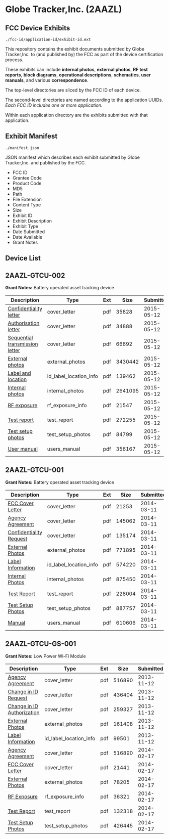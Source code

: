 # Globe Tracker,Inc. (2AAZL)
## FCC Device Exhibits

```
./fcc-id/application-id/exhibit-id.ext
```

This repository contains the exhibit documents submitted by Globe Tracker,Inc. to (and published by) the FCC as part of the device certification process.

These exhibits can include **internal photos**, **external photos**, **RF test reports**, **block diagrams**, **operational descriptions**, **schematics**, **user manuals**, and various **correspondence**.

The top-level directories are sliced by the FCC ID of each device.

The second-level directories are named according to the application UUIDs. *Each FCC ID includes one or more application.*

Within each application directory are the exhibits submitted with that application. 

## Exhibit Manifest

```
./manifest.json
```

JSON manifest which describes each exhibit submitted by Globe Tracker,Inc. and published by the FCC.

- FCC ID
- Grantee Code
- Product Code
- MD5
- Path
- File Extension
- Content Type
- Size
- Exhibit ID
- Exhibit Description
- Exhibit Type
- Date Submitted
- Date Available
- Grant Notes

## Device List
## 2AAZL-GTCU-002
**Grant Notes:** Battery operated asset tracking device

| Description | Type | Ext | Size | Submitted | Available |
| ----------- | ---- | --- | ---- | --------- | --------- |
| [Confidentiality letter](2AAZL-GTCU-002/314648950cae8155120e1eaf20bd9a9b/2610856.pdf) | cover_letter | pdf | 35828 | 2015-05-12 | 2015-05-12 |
| [Authorisation letter](2AAZL-GTCU-002/314648950cae8155120e1eaf20bd9a9b/2610857.pdf) | cover_letter | pdf | 34888 | 2015-05-12 | 2015-05-12 |
| [Sequential transmission letter](2AAZL-GTCU-002/314648950cae8155120e1eaf20bd9a9b/2610858.pdf) | cover_letter | pdf | 66692 | 2015-05-12 | 2015-05-12 |
| [External photos](2AAZL-GTCU-002/314648950cae8155120e1eaf20bd9a9b/2610846.pdf) | external_photos | pdf | 3430442 | 2015-05-12 | 2015-07-10 |
| [Label and location](2AAZL-GTCU-002/314648950cae8155120e1eaf20bd9a9b/2610845.pdf) | id_label_location_info | pdf | 139462 | 2015-05-12 | 2015-05-12 |
| [Internal photos](2AAZL-GTCU-002/314648950cae8155120e1eaf20bd9a9b/2610852.pdf) | internal_photos | pdf | 2641095 | 2015-05-12 | 2015-07-10 |
| [RF exposure](2AAZL-GTCU-002/314648950cae8155120e1eaf20bd9a9b/2610854.pdf) | rf_exposure_info | pdf | 21547 | 2015-05-12 | 2015-05-12 |
| [Test report](2AAZL-GTCU-002/314648950cae8155120e1eaf20bd9a9b/2610849.pdf) | test_report | pdf | 272255 | 2015-05-12 | 2015-05-12 |
| [Test setup photos](2AAZL-GTCU-002/314648950cae8155120e1eaf20bd9a9b/2610850.pdf) | test_setup_photos | pdf | 84799 | 2015-05-12 | 2015-07-10 |
| [User manual](2AAZL-GTCU-002/314648950cae8155120e1eaf20bd9a9b/2610851.pdf) | users_manual | pdf | 356167 | 2015-05-12 | 2015-07-10 |
## 2AAZL-GTCU-001
**Grant Notes:** Battery operated asset tracking device

| Description | Type | Ext | Size | Submitted | Available |
| ----------- | ---- | --- | ---- | --------- | --------- |
| [FCC Cover Letter](2AAZL-GTCU-001/12a89b87ae2cd796dc0fd71e1c9e08f8/2212262.pdf) | cover_letter | pdf | 21253 | 2014-03-11 | 2014-03-11 |
| [Agency Agreement](2AAZL-GTCU-001/12a89b87ae2cd796dc0fd71e1c9e08f8/2212263.pdf) | cover_letter | pdf | 145062 | 2014-03-11 | 2014-03-11 |
| [Confidentiality Request](2AAZL-GTCU-001/12a89b87ae2cd796dc0fd71e1c9e08f8/2212264.pdf) | cover_letter | pdf | 135174 | 2014-03-11 | 2014-03-11 |
| [External Photos](2AAZL-GTCU-001/12a89b87ae2cd796dc0fd71e1c9e08f8/2212261.pdf) | external_photos | pdf | 771895 | 2014-03-11 | 2014-03-11 |
| [Label Information](2AAZL-GTCU-001/12a89b87ae2cd796dc0fd71e1c9e08f8/2212266.pdf) | id_label_location_info | pdf | 574220 | 2014-03-11 | 2014-03-11 |
| [Internal Photos](2AAZL-GTCU-001/12a89b87ae2cd796dc0fd71e1c9e08f8/2212265.pdf) | internal_photos | pdf | 875450 | 2014-03-11 | 2014-03-11 |
| [Test Report](2AAZL-GTCU-001/12a89b87ae2cd796dc0fd71e1c9e08f8/2212269.pdf) | test_report | pdf | 228004 | 2014-03-11 | 2014-03-11 |
| [Test Setup Photos](2AAZL-GTCU-001/12a89b87ae2cd796dc0fd71e1c9e08f8/2212267.pdf) | test_setup_photos | pdf | 887757 | 2014-03-11 | 2014-03-11 |
| [Manual](2AAZL-GTCU-001/12a89b87ae2cd796dc0fd71e1c9e08f8/2212268.pdf) | users_manual | pdf | 610606 | 2014-03-11 | 2014-03-11 |
## 2AAZL-GTCU-GS-001
**Grant Notes:** Low Power Wi-Fi Module

| Description | Type | Ext | Size | Submitted | Available |
| ----------- | ---- | --- | ---- | --------- | --------- |
| [Agency Agreement](2AAZL-GTCU-GS-001/9410c0f6efec584b7dbac08c8be96e15/2117163.pdf) | cover_letter | pdf | 516890 | 2013-11-12 | 2013-11-12 |
| [Change in ID Request](2AAZL-GTCU-GS-001/9410c0f6efec584b7dbac08c8be96e15/2117164.pdf) | cover_letter | pdf | 436404 | 2013-11-12 | 2013-11-12 |
| [Change in ID Authorization](2AAZL-GTCU-GS-001/9410c0f6efec584b7dbac08c8be96e15/2117165.pdf) | cover_letter | pdf | 259327 | 2013-11-12 | 2013-11-12 |
| [External Photos](2AAZL-GTCU-GS-001/9410c0f6efec584b7dbac08c8be96e15/2117161.pdf) | external_photos | pdf | 161408 | 2013-11-12 | 2013-11-12 |
| [Label Information](2AAZL-GTCU-GS-001/9410c0f6efec584b7dbac08c8be96e15/2117162.pdf) | id_label_location_info | pdf | 99501 | 2013-11-12 | 2013-11-12 |
| [Agency Agreement](2AAZL-GTCU-GS-001/27a9bd9d1eeeca247214eae9a2973f99/2117163.pdf) | cover_letter | pdf | 516890 | 2014-02-17 | 2014-02-17 |
| [FCC Cover Letter](2AAZL-GTCU-GS-001/27a9bd9d1eeeca247214eae9a2973f99/2192084.pdf) | cover_letter | pdf | 21441 | 2014-02-17 | 2014-02-17 |
| [External Photos](2AAZL-GTCU-GS-001/27a9bd9d1eeeca247214eae9a2973f99/2192082.pdf) | external_photos | pdf | 78205 | 2014-02-17 | 2014-02-17 |
| [RF Exposure](2AAZL-GTCU-GS-001/27a9bd9d1eeeca247214eae9a2973f99/2192085.pdf) | rf_exposure_info | pdf | 36321 | 2014-02-17 | 2014-02-17 |
| [Test Report](2AAZL-GTCU-GS-001/27a9bd9d1eeeca247214eae9a2973f99/2192087.pdf) | test_report | pdf | 132318 | 2014-02-17 | 2014-02-17 |
| [Test Setup Photos](2AAZL-GTCU-GS-001/27a9bd9d1eeeca247214eae9a2973f99/2192086.pdf) | test_setup_photos | pdf | 426445 | 2014-02-17 | 2014-02-17 |
